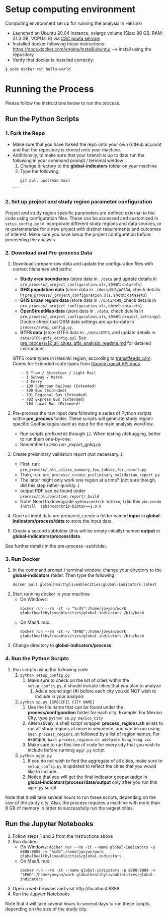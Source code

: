 # Setup computing environment

Computing environment set up for running the analysis in Helsinki

- Launched an Ubuntu 20.04 instance, xxlarge volume (Size: 80 GB, RAM: 31.3 GB, VCPUs: 8) via [CSC pouta service](https://research.csc.fi/-/cpouta)
- Installed docker following these instructions: https://docs.docker.com/engine/install/ubuntu/ --> install using the repository
- Verify that docker is installed correctly: 

```$ sudo docker run hello-world```


# Running the Process
Please follow the instructions below to run the process.

## Run the Python Scripts

### 1. Fork the Repo
- Make sure that you have forked the repo onto your own GitHub account and that the repository is cloned onto your machine.
- Additionally, to make sure that your branch is up to date run the following in your command prompt / terminal window
    1. Change directory to the **global-indicators** folder on your machine
    1. Type the following:
        ```
        git pull upstream main
      ```

### 2. Set up project and study region parameter configuration
Project and study region specific parameters are defined external to the code using configuration files. These can be accessed and customized in ``setup_config.py`` to incorporate different study regions and data sources, or re-parameterize for a new project with distinct requirements and outcomes of interest. Make sure you have setup the project configuration before proceeding the analysis.

### 2. Download and Pre-process Data
1.  Download /prepare raw data and update the configuration files with correct filenames and paths:
	- **Study area boundaries** (store data in `./data` and update details in `pre_process/_project_configuration.xls`, sheet: `datasets`)
	- **GHS population data** (store data in `./data/GHS/WGS84`, check details in `pre_process/_project_configuration.xls`, sheet: `datasets`)
	- **GHS urban region data** (store data in `./data/GHS`, check details in `pre_process/_project_configuration.xls`, sheet: `datasets`)
	- **OpenStreetMap data** (store data in `./data`,  check details in `pre_process/_project_configuration.xls`, sheet: `project_settings`). Double check that OSM date settings are up-to-date in `process/setup_config.py`.
	- **GTFS data** (store GTFS data in `./data/GTFS`, and update details in `data/GTFS/gtfs_config.py`). See [pre_process/12_all_cities_gtfs_analysis_readme.md](./pre_process/12_all_cities_gtfs_analysis_readme.md) for detailed instructions.
	
	GTFS route types in Helsinki region, according to [transitfeeds.com](https://transitfeeds.com/p/helsinki-regional-transport/735). Codes for Extended route types from [Google transit API docs](https://developers.google.com/transit/gtfs/reference/extended-route-types).

			- 0 Tram / Streetcar / Light Rail
			- 1 Subway / Metro
			- 4 Ferry
			- 109 Suburban Railway (Extended)
			- 700 Bus (Extended)
			- 701 Regional Bus (Extended)
			- 702 Express Bus (Extended)
			- 704 Local Bus (Extended)
	
1. 	Pre-process the raw input data following a series of Python scripts within **pre_process** folder. These scripts will generate study region-specific GeoPackages used as input for the main analysis workflow.
	- Run scripts prefixed `00` through `12`. When testing /debugging, better to run them one-by-one. 
	- Remember to also run _export_gpkg.py
1. Create preliminary validation report (not necessary..). 
	- First, run: `pre_process/_all_cities_summary_tex_tables_for_report.py` 
	- Then, run: `pre_process/_create_preliminary_validation_report.py`
	- The latter might only work one region at a time?  (not sure though, did this step rather quickly..)
	- output PDF can be found under `process/collaboration_report/_build`
	- Note! Need to downgrade  `sphinxcontrib-bibtex`; I did this via: `conda install  sphinxcontrib-bibtex==1.0.0`
1.  Once all input data are prepared, create a folder named **input** in **global-indicators/process/data** to store the input data.
1.  Create a second subfolder (this will be empty initially) named **output** in **global-indicators/process/data**.

See further details in the pre-process -subfolder.

### 3. Run Docker
1.  In the command prompt / terminal window, change your directory to the **global-indicators** folder. Then type the following
    ```
    docker pull globalhealthyliveablecities/global-indicators:latest
    ```
1.  Start running docker in your machine
    - On Windows:
        ```
        docker run --rm -it -v "%cd%":/home/jovyan/work globalhealthyliveablecities/global-indicators /bin/bash
        ```
    - On Mac/Linux:
        ```
        docker run --rm -it -v "$PWD":/home/jovyan/work globalhealthyliveablecities/global-indicators /bin/bash
        ```
1. Change directory to **global-indicators/process**

### 4. Run the Python Scripts
1.  Run scripts using the following code
    1.  ```python setup_config.py```
        1. Make sure to check on the list of cities within the ``setup_config.py``, it should include cities that you plan to analyze  
            1. Add a pound sign (#) before each city you do NOT wish to include in your analysis
    1.  ```python sp.py [SPECIFIC CITY NAME]```
        1.  Use the file name that can be found under the **process/configuration** folder for each city. Example: For Mexico City, type ```python sp.py mexico_city```
        1.  Alternatively, a shell script wrapper **process_regions.sh** exists to run all study regions at once in sequence, and can be run using ```bash process_regions.sh``` followed by a list of region names. For example,  ```bash process_regions.sh adelaide hong_kong vic```
        1.  Make sure to run this line of code for every city that you wish to include before running ``aggr.py`` script
    1.  ```python aggr.py```
        1. If you do not wish to find the aggregate of all cities, make sure to ``setup_config.py`` is updated to reflect the cities that you would like to include.
        1. Notice that you will get the final indicator geopackadge in **global-indicators/process/data/output** only after you run this ``aggr.py`` script

Note that it will take several hours to run these scripts, depending on the size of the study city. Also, the process requires a machine with more than 8 GB of memory in order to successfully run the largest cities.

## Run the Jupyter Notebooks

1. Follow steps 1 and 2 from the instructions above
1. Run docker:
    - On Windows:
          ```
          docker run --rm -it --name global-indicators -p 8888:8888 -v "%cd%":/home/jovyan/work globalhealthyliveablecities/global-indicators
          ```
    - On Mac/Linux:
         ```
         docker run --rm -it --name global-indicators -p 8888:8888 -v "$PWD":/home/jovyan/work globalhealthyliveablecities/global-indicators
        ```
2. Open a web browser and visit http://localhost:8888
3. Run the Jupyter Notebooks

Note that it will take several hours to several days to run these scripts, depending on the size of the study city.
